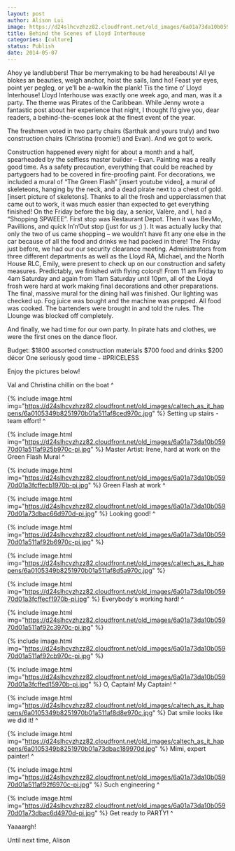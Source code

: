 ```yaml
---
layout: post
author: Alison Lui
image: https://d24slhcvzhzz82.cloudfront.net/old_images/6a01a73da10b05970d01a73dbac631970d-pi.jpg
title: Behind the Scenes of Lloyd Interhouse
categories: [culture]
status: Publish
date: 2014-05-07
---
```


Ahoy ye landlubbers! Thar be merrymaking to be had hereabouts! All ye blokes an beauties, weigh anchor, hoist the sails, land ho! Feast yer eyes, point yer pegleg, or ye’ll be a-walkin the plank! Tis the time o’ Lloyd Interhouse!
Lloyd Interhouse was exactly one week ago, and man, was it a party. The theme was Pirates of the Caribbean. While Jenny wrote a fantastic post about her experience that night, I thought I’d give you, dear readers, a behind-the-scenes look at the finest event of the year.

The freshmen voted in two party chairs (Sarthak and yours truly) and two construction chairs (Christina (roomie!) and Evan). And we got to work.

Construction happened every night for about a month and a half, spearheaded by the selfless master builder – Evan. Painting was a really good time. As a safety precaution, everything that could be reached by partygoers had to be covered in fire-proofing paint. For decorations, we included a mural of “The Green Flash” [insert youtube video], a mural of skeleteons, hanging by the neck, and a dead pirate next to a chest of gold. [insert picture of skeletons]. Thanks to all the frosh and upperclassmen that came out to work, it was much easier than expected to get everything finished!
On the Friday before the big day, a senior, Valère, and I, had a “Shopping SPWEEE”. First stop was Restaurant Depot. Then it was BevMo, Pavillions, and quick In’n’Out stop (just for us ;) ). It was actually lucky that only the two of us came shopping – we wouldn’t have fit any one else in the car because of all the food and drinks we had packed in there!
The Friday just before, we had our our security clearance meeting. Administrators from three different departments as well as the Lloyd RA, Michael, and the North House RLC, Emily, were present to check up on our construction and safety measures. Predictably, we finished with flying colors!! From 11 am Friday to 4am Saturday and again from 11am Saturday until 10pm, all of the Lloyd frosh were hard at work making final decorations and other preparations. The final, massive mural for the dining hall was finished. Our lighting was checked up. Fog juice was bought and the machine was prepped. All food was cooked. The bartenders were brought in and told the rules. The Llounge was blocked off completely.

And finally, we had time for our own party. In pirate hats and clothes, we were the first ones on the dance floor.

Budget:
$1800 assorted construction materials
$700 food and drinks
$200 décor
One seriously good time - #PRICELESS

Enjoy the pictures below!

Val and Christina chillin on the boat ^


{% include image.html img="https://d24slhcvzhzz82.cloudfront.net/old_images/caltech_as_it_happens/6a0105349b8251970b01a511af8ced970c.jpg" %}
Setting up stairs - team effort! ^


{% include image.html img="https://d24slhcvzhzz82.cloudfront.net/old_images/6a01a73da10b05970d01a511af925b970c-pi.jpg" %}
Master Artist: Irene, hard at work on the Green Flash Mural ^


{% include image.html img="https://d24slhcvzhzz82.cloudfront.net/old_images/6a01a73da10b05970d01a3fcffecb1970b-pi.jpg" %}
Green Flash at work ^


{% include image.html img="https://d24slhcvzhzz82.cloudfront.net/old_images/6a01a73da10b05970d01a73dbac66d970d-pi.jpg" %}
Looking good! ^


{% include image.html img="https://d24slhcvzhzz82.cloudfront.net/old_images/6a01a73da10b05970d01a511af92b6970c-pi.jpg" %}

{% include image.html img="https://d24slhcvzhzz82.cloudfront.net/old_images/caltech_as_it_happens/6a0105349b8251970b01a511af8d5a970c.jpg" %}

{% include image.html img="https://d24slhcvzhzz82.cloudfront.net/old_images/6a01a73da10b05970d01a3fcffecf1970b-pi.jpg" %}
Everybody's working hard! ^


{% include image.html img="https://d24slhcvzhzz82.cloudfront.net/old_images/6a01a73da10b05970d01a511af92c3970c-pi.jpg" %}

{% include image.html img="https://d24slhcvzhzz82.cloudfront.net/old_images/6a01a73da10b05970d01a511af92cb970c-pi.jpg" %}

{% include image.html img="https://d24slhcvzhzz82.cloudfront.net/old_images/6a01a73da10b05970d01a3fcffed15970b-pi.jpg" %}
O, Captain! My Captain! ^


{% include image.html img="https://d24slhcvzhzz82.cloudfront.net/old_images/caltech_as_it_happens/6a0105349b8251970b01a511af8d8e970c.jpg" %}
Dat smile looks like we did it! ^


{% include image.html img="https://d24slhcvzhzz82.cloudfront.net/old_images/caltech_as_it_happens/6a0105349b8251970b01a73dbac189970d.jpg" %}
Mimi, expert painter! ^


{% include image.html img="https://d24slhcvzhzz82.cloudfront.net/old_images/6a01a73da10b05970d01a511af92f6970c-pi.jpg" %}
Such engineering ^


{% include image.html img="https://d24slhcvzhzz82.cloudfront.net/old_images/6a01a73da10b05970d01a73dbac6d4970d-pi.jpg" %}
Get ready to PARTY! ^

Yaaaargh!

Until next time,
Alison
